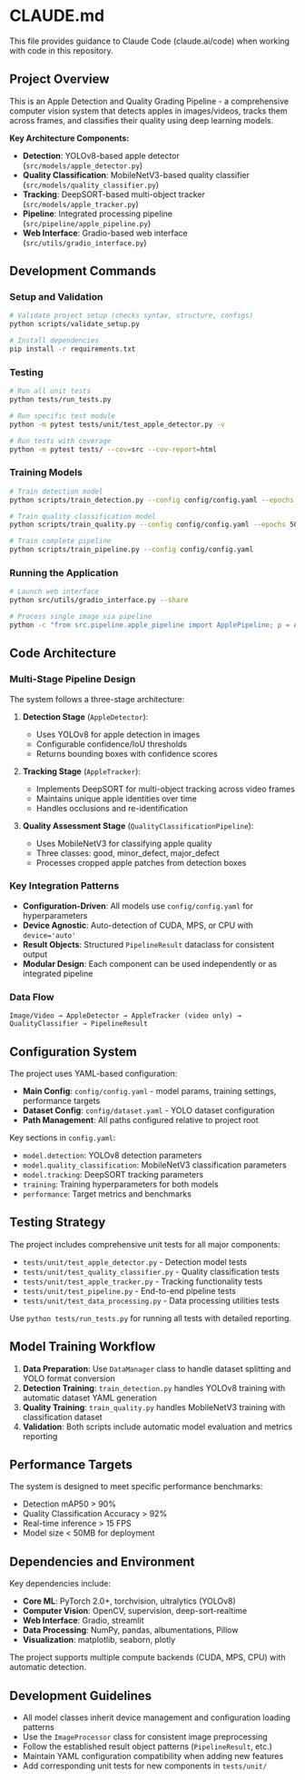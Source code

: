 # CLAUDE.md

This file provides guidance to Claude Code (claude.ai/code) when working with code in this repository.

## Project Overview

This is an Apple Detection and Quality Grading Pipeline - a comprehensive computer vision system that detects apples in images/videos, tracks them across frames, and classifies their quality using deep learning models.

**Key Architecture Components:**
- **Detection**: YOLOv8-based apple detector (`src/models/apple_detector.py`)
- **Quality Classification**: MobileNetV3-based quality classifier (`src/models/quality_classifier.py`)
- **Tracking**: DeepSORT-based multi-object tracker (`src/models/apple_tracker.py`)
- **Pipeline**: Integrated processing pipeline (`src/pipeline/apple_pipeline.py`)
- **Web Interface**: Gradio-based web interface (`src/utils/gradio_interface.py`)

## Development Commands

### Setup and Validation
```bash
# Validate project setup (checks syntax, structure, configs)
python scripts/validate_setup.py

# Install dependencies
pip install -r requirements.txt
```

### Testing
```bash
# Run all unit tests
python tests/run_tests.py

# Run specific test module
python -m pytest tests/unit/test_apple_detector.py -v

# Run tests with coverage
python -m pytest tests/ --cov=src --cov-report=html
```

### Training Models
```bash
# Train detection model
python scripts/train_detection.py --config config/config.yaml --epochs 100 --batch-size 16

# Train quality classification model
python scripts/train_quality.py --config config/config.yaml --epochs 50 --batch-size 32

# Train complete pipeline
python scripts/train_pipeline.py --config config/config.yaml
```

### Running the Application
```bash
# Launch web interface
python src/utils/gradio_interface.py --share

# Process single image via pipeline
python -c "from src.pipeline.apple_pipeline import ApplePipeline; p = ApplePipeline(); result = p.process_image('path/to/image.jpg')"
```

## Code Architecture

### Multi-Stage Pipeline Design
The system follows a three-stage architecture:

1. **Detection Stage** (`AppleDetector`):
   - Uses YOLOv8 for apple detection in images
   - Configurable confidence/IoU thresholds
   - Returns bounding boxes with confidence scores

2. **Tracking Stage** (`AppleTracker`):
   - Implements DeepSORT for multi-object tracking across video frames
   - Maintains unique apple identities over time
   - Handles occlusions and re-identification

3. **Quality Assessment Stage** (`QualityClassificationPipeline`):
   - Uses MobileNetV3 for classifying apple quality
   - Three classes: good, minor_defect, major_defect
   - Processes cropped apple patches from detection boxes

### Key Integration Patterns
- **Configuration-Driven**: All models use `config/config.yaml` for hyperparameters
- **Device Agnostic**: Auto-detection of CUDA, MPS, or CPU with `device='auto'`
- **Result Objects**: Structured `PipelineResult` dataclass for consistent output
- **Modular Design**: Each component can be used independently or as integrated pipeline

### Data Flow
```
Image/Video → AppleDetector → AppleTracker (video only) → QualityClassifier → PipelineResult
```

## Configuration System

The project uses YAML-based configuration:

- **Main Config**: `config/config.yaml` - model params, training settings, performance targets
- **Dataset Config**: `config/dataset.yaml` - YOLO dataset configuration
- **Path Management**: All paths configured relative to project root

Key sections in `config.yaml`:
- `model.detection`: YOLOv8 detection parameters
- `model.quality_classification`: MobileNetV3 classification parameters
- `model.tracking`: DeepSORT tracking parameters
- `training`: Training hyperparameters for both models
- `performance`: Target metrics and benchmarks

## Testing Strategy

The project includes comprehensive unit tests for all major components:

- `tests/unit/test_apple_detector.py` - Detection model tests
- `tests/unit/test_quality_classifier.py` - Quality classification tests
- `tests/unit/test_apple_tracker.py` - Tracking functionality tests
- `tests/unit/test_pipeline.py` - End-to-end pipeline tests
- `tests/unit/test_data_processing.py` - Data processing utilities tests

Use `python tests/run_tests.py` for running all tests with detailed reporting.

## Model Training Workflow

1. **Data Preparation**: Use `DataManager` class to handle dataset splitting and YOLO format conversion
2. **Detection Training**: `train_detection.py` handles YOLOv8 training with automatic dataset YAML generation
3. **Quality Training**: `train_quality.py` handles MobileNetV3 training with classification dataset
4. **Validation**: Both scripts include automatic model evaluation and metrics reporting

## Performance Targets

The system is designed to meet specific performance benchmarks:
- Detection mAP50 > 90%
- Quality Classification Accuracy > 92%
- Real-time inference > 15 FPS
- Model size < 50MB for deployment

## Dependencies and Environment

Key dependencies include:
- **Core ML**: PyTorch 2.0+, torchvision, ultralytics (YOLOv8)
- **Computer Vision**: OpenCV, supervision, deep-sort-realtime
- **Web Interface**: Gradio, streamlit
- **Data Processing**: NumPy, pandas, albumentations, Pillow
- **Visualization**: matplotlib, seaborn, plotly

The project supports multiple compute backends (CUDA, MPS, CPU) with automatic detection.

## Development Guidelines

- All model classes inherit device management and configuration loading patterns
- Use the `ImageProcessor` class for consistent image preprocessing
- Follow the established result object patterns (`PipelineResult`, etc.)
- Maintain YAML configuration compatibility when adding new features
- Add corresponding unit tests for new components in `tests/unit/`